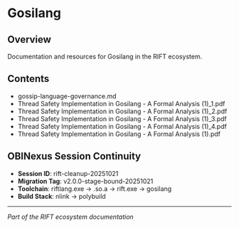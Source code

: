 # Gosilang

## Overview
Documentation and resources for Gosilang in the RIFT ecosystem.

## Contents
- gossip-language-governance.md
- Thread Safety Implementation in Gosilang - A Formal Analysis (1)_1.pdf
- Thread Safety Implementation in Gosilang - A Formal Analysis (1)_2.pdf
- Thread Safety Implementation in Gosilang - A Formal Analysis (1)_3.pdf
- Thread Safety Implementation in Gosilang - A Formal Analysis (1)_4.pdf
- Thread Safety Implementation in Gosilang - A Formal Analysis (1).pdf

## OBINexus Session Continuity
- **Session ID**: rift-cleanup-20251021
- **Migration Tag**: v2.0.0-stage-bound-20251021
- **Toolchain**: riftlang.exe → .so.a → rift.exe → gosilang
- **Build Stack**: nlink → polybuild

---
*Part of the RIFT ecosystem documentation*
